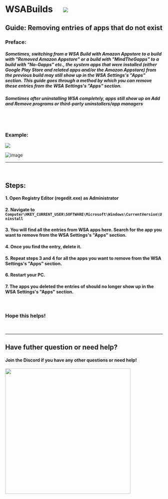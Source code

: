 # WSABuilds &nbsp; &nbsp; <img src="https://img.shields.io/github/downloads/MustardChef/WSABuilds/total?label=Total%20Downloads&style=for-the-badge"/> &nbsp; 

## Guide: Removing entries of apps that do not exist

### Preface:
##### Sometimes, switching from a WSA Build with Amazon Appstore to a build with "Removed Amazon Appstore" or a build with "MindTheGapps" to a build with "No-Gapps" etc., the system apps that were installed (either Google Play Store and related apps and/or the Amazon Appstore) from the previous build may still show up in the WSA Settings's "Apps" section. This guide goes through a method by which you can remove these entries from the WSA Settings's "Apps" section.

##### Sometimes after uninstalling WSA completely, apps still show up on Add and Remove programs or third-party uninstallers/app managers

<br />
<br />

### Example:
<img src="https://github.com/MustardChef/WSABuilds/assets/68516357/695fc699-3ee9-4687-98a7-905ae9f6a3ec">

![image](https://github.com/MustardChef/WSABuilds/assets/68516357/0d214864-9d46-48e0-8c57-17ccdcefb2e7)

---

<br />


## Steps:

#### 1. Open Registry Editor (regedit.exe) as Administrator
#### 2. Navigate to `Computer\HKEY_CURRENT_USER\SOFTWARE\Microsoft\Windows\CurrentVersion\Uninstall`
#### 3. You will find all the entries from WSA apps here. Search for the app you want to remove from the WSA Settings's "Apps" section.
#### 4. Once you find the entry, delete it.
#### 5. Repeat steps 3 and 4 for all the apps you want to remove from the WSA Settings's "Apps" section.
#### 6. Restart your PC.
#### 7. The apps you deleted the entries of should no longer show up in the WSA Settings's "Apps" section.

<br />

### Hope this helps!

<br />

---

## Have futher question or need help?

#### Join the Discord if you have any other questions or need help!

[<img src="https://invidget.switchblade.xyz/2thee7zzHZ" style="width: 400px;"/>](https://discord.gg/2thee7zzHZ)
